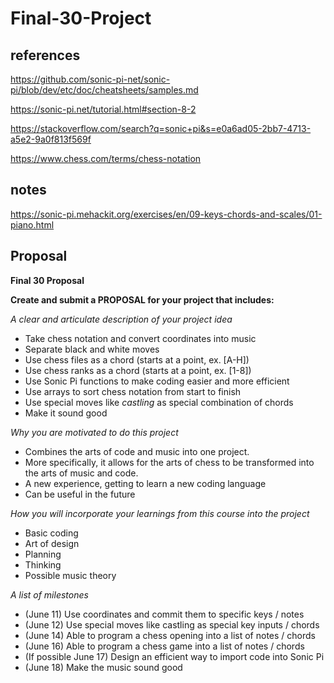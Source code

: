 # Final-30-Project
## references
https://github.com/sonic-pi-net/sonic-pi/blob/dev/etc/doc/cheatsheets/samples.md

https://sonic-pi.net/tutorial.html#section-8-2

https://stackoverflow.com/search?q=sonic+pi&s=e0a6ad05-2bb7-4713-a5e2-9a0f813f569f

https://www.chess.com/terms/chess-notation

## notes

https://sonic-pi.mehackit.org/exercises/en/09-keys-chords-and-scales/01-piano.html

## Proposal

<strong> Final 30 Proposal </strong>

 <b> Create and submit a PROPOSAL for your project that includes: </b>

<em> A clear and articulate description of your project idea </em>
* Take chess notation and convert coordinates into music
* Separate black and white moves
* Use chess files as a chord (starts at a point, ex. [A-H])
* Use chess ranks as a chord (starts at a point, ex. [1-8])
* Use Sonic Pi functions to make coding easier and more efficient
* Use arrays to sort chess notation from start to finish
* Use special moves like <i> castling </i> as special combination of chords
* Make it sound good


<em> Why you are motivated to do this project </em>
* Combines the arts of code and music into one project.
* More specifically, it allows for the arts of chess to be transformed into the arts of music and code.
* A new experience, getting to learn a new coding language
* Can be useful in the future

<em> How you will incorporate your learnings from this course into the project </em>
* Basic coding
* Art of design
* Planning
* Thinking 
* Possible music theory

<em> A list of milestones </em>
* (June 11) Use coordinates and commit them to specific keys / notes
* (June 12) Use special moves like castling as special key inputs / chords
* (June 14) Able to program a chess opening into a list of notes / chords
* (June 16) Able to program a chess game into a list of notes / chords
* (If possible June 17) Design an efficient way to import code into Sonic Pi
* (June 18) Make the music sound good
